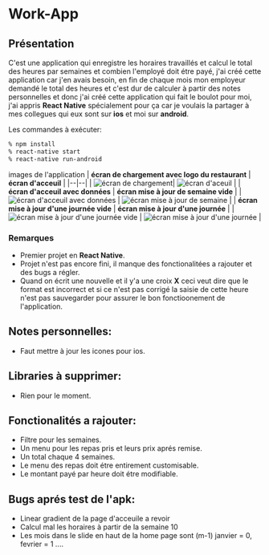 # Work-App
## Présentation
C'est une application qui enregistre les horaires travaillés et calcul le total des heures par semaines et combien l'employé doit étre payé, j'ai créé cette application car j'en avais besoin, en fin de chaque mois mon employeur demandé le total des heures et c'est dur de calculer à partir des notes personnelles et donc j'ai créé cette application qui fait le boulot pour moi, j'ai appris **React Native** spécialement pour ça car je voulais la partager à mes collegues qui eux sont sur **ios** et moi sur **android**.

Les commandes à exécuter:
```sh
% npm install
% react-native start
% react-native run-android
```
images de l'application
| **écran de chargement avec logo du restaurant** |  **écran d'acceuil** |
|--|--|
|  ![écran de chargement](images/loading_screen.jpg)|  ![écran d'aceuil](images/home_screen.jpg) |
| **écran d'acceuil avec données** | **écran mise à jour de semaine vide** |
|![écran d'acceuil avec données](images/home_screen_with_data.jpg) |   ![écran mise à jour de semaine](images/updateWeek_screen.jpg) |
| **écran mise à jour d'une journée vide** | **écran mise à jour d'une journée** |
|![écran mise à jour d'une journée vide](images/updateDay_screen_empty.jpg)  | ![écran mise à jour d'une journée](images/updateDay_screen_filled.jpg)  |




### Remarques
* Premier projet en **React Native**.
* Projet n'est pas encore fini, il manque des fonctionalitées a rajouter et des bugs a régler.
 * Quand on écrit une nouvelle et il y'a une croix **X** ceci veut dire que le format est incorrect et si ce n'est pas corrigé la saisie de cette heure n'est pas sauvegarder pour assurer le bon fonctioonement de l'application.
  
## Notes personnelles:
* Faut mettre à jour les icones pour ios.

## Libraries à supprimer:
* Rien pour le moment.

## Fonctionalités a rajouter:
* Filtre pour les semaines.
* Un menu pour les repas pris et leurs prix aprés remise.
* Un total chaque 4 semaines.
* Le menu des repas doit étre entirement customisable.
* Le montant payé par heure doit étre modifiable.

## Bugs aprés test de l'apk:
* Linear gradient de la page d'acceuile a revoir
* Calcul mal les horaires à partir de la semaine 10
* Les mois dans le slide en haut de la home page sont (m-1) janvier = 0, fevrier = 1 ....
